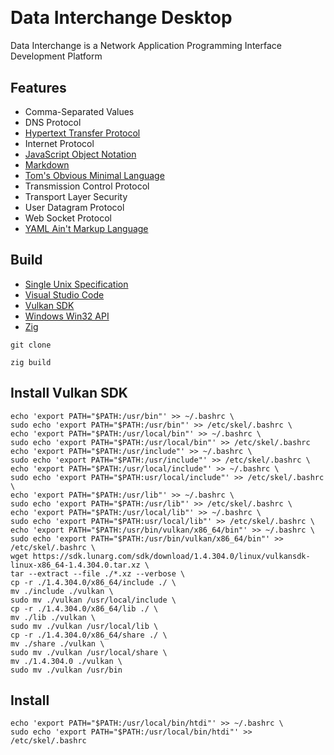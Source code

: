 [CommonMark]:https://commonmark.org/
[HTTP]: https://developer.mozilla.org/en-US/docs/Web/HTTP
[JSON]: https://json.org/json-en.html
[TOML]: https://toml.io/en/
[Unix]: https://publications.opengroup.org/
[VSCode]: https://code.visualstudio.com/docs
[Vulkan]: https://vulkan.org/learn
[Win32]: https://learn.microsoft.com/en-us/windows/win32/api/
[YAML]: https://yaml.org/
[Zig Language]: https://ziglang.org/

<a href="https://github.com/HyaenaTechnologies/data-interchange-desktop">
  <h1>
    <picture>
      <img src="https://github.com/HyaenaTechnologies/data-interchange-desktop/blob/main/assets/di_markdown.png" alt="">
    </picture>
  </h1>
</a>

# Data Interchange Desktop

Data Interchange is a Network Application Programming Interface Development Platform

## Features

- Comma-Separated Values
- DNS Protocol
- [Hypertext Transfer Protocol][HTTP]
- Internet Protocol
- [JavaScript Object Notation][JSON]
- [Markdown][CommonMark]
- [Tom's Obvious Minimal Language][TOML]
- Transmission Control Protocol
- Transport Layer Security
- User Datagram Protocol
- Web Socket Protocol
- [YAML Ain't Markup Language][YAML]

## Build

- [Single Unix Specification][Unix]
- [Visual Studio Code][VSCode]
- [Vulkan SDK][Vulkan]
- [Windows Win32 API][Win32]
- [Zig][Zig Language]

```shell
git clone

zig build
```

## Install Vulkan SDK
```shell
echo 'export PATH="$PATH:/usr/bin"' >> ~/.bashrc \ 
sudo echo 'export PATH="$PATH:/usr/bin"' >> /etc/skel/.bashrc \ 
echo 'export PATH="$PATH:/usr/local/bin"' >> ~/.bashrc \ 
sudo echo 'export PATH="$PATH:/usr/local/bin"' >> /etc/skel/.bashrc
echo 'export PATH="$PATH:/usr/include"' >> ~/.bashrc \ 
sudo echo 'export PATH="$PATH:/usr/include"' >> /etc/skel/.bashrc \ 
echo 'export PATH="$PATH:/usr/local/include"' >> ~/.bashrc \ 
sudo echo 'export PATH="$PATH:usr/local/include"' >> /etc/skel/.bashrc \ 
echo 'export PATH="$PATH:/usr/lib"' >> ~/.bashrc \ 
sudo echo 'export PATH="$PATH:/usr/lib"' >> /etc/skel/.bashrc \ 
echo 'export PATH="$PATH:/usr/local/lib"' >> ~/.bashrc \ 
sudo echo 'export PATH="$PATH:usr/local/lib"' >> /etc/skel/.bashrc \ 
echo 'export PATH="$PATH:/usr/bin/vulkan/x86_64/bin"' >> ~/.bashrc \ 
sudo echo 'export PATH="$PATH:/usr/bin/vulkan/x86_64/bin"' >> /etc/skel/.bashrc \ 
wget https://sdk.lunarg.com/sdk/download/1.4.304.0/linux/vulkansdk-linux-x86_64-1.4.304.0.tar.xz \ 
tar --extract --file ./*.xz --verbose \ 
cp -r ./1.4.304.0/x86_64/include ./ \ 
mv ./include ./vulkan \ 
sudo mv ./vulkan /usr/local/include \ 
cp -r ./1.4.304.0/x86_64/lib ./ \ 
mv ./lib ./vulkan \ 
sudo mv ./vulkan /usr/local/lib \ 
cp -r ./1.4.304.0/x86_64/share ./ \ 
mv ./share ./vulkan \ 
sudo mv ./vulkan /usr/local/share \ 
mv ./1.4.304.0 ./vulkan \ 
sudo mv ./vulkan /usr/bin
```

## Install

```shell
echo 'export PATH="$PATH:/usr/local/bin/htdi"' >> ~/.bashrc \ 
sudo echo 'export PATH="$PATH:/usr/local/bin/htdi"' >> /etc/skel/.bashrc
```